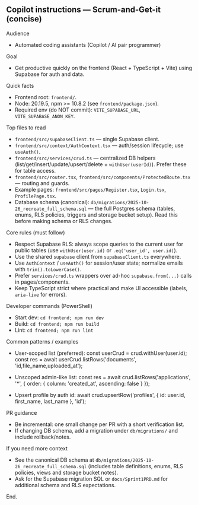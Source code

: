 ## Copilot instructions — Scrum-and-Get-it (concise)

Audience

- Automated coding assistants (Copilot / AI pair programmer)

Goal

- Get productive quickly on the frontend (React + TypeScript + Vite) using Supabase for auth and data.

Quick facts

- Frontend root: `frontend/`.
- Node: 20.19.5, npm >= 10.8.2 (see `frontend/package.json`).
- Required env (do NOT commit): `VITE_SUPABASE_URL`, `VITE_SUPABASE_ANON_KEY`.

Top files to read

- `frontend/src/supabaseClient.ts` — single Supabase client.
- `frontend/src/context/AuthContext.tsx` — auth/session lifecycle; use `useAuth()`.
- `frontend/src/services/crud.ts` — centralized DB helpers (list/get/insert/update/upsert/delete + `withUser(userId)`). Prefer these for table access.
- `frontend/src/router.tsx`, `frontend/src/components/ProtectedRoute.tsx` — routing and guards.
- Example pages: `frontend/src/pages/Register.tsx`, `Login.tsx`, `ProfilePage.tsx`.
- Database schema (canonical): `db/migrations/2025-10-26_recreate_full_schema.sql` — the full Postgres schema (tables, enums, RLS policies, triggers and storage bucket setup). Read this before making schema or RLS changes.

Core rules (must follow)

- Respect Supabase RLS: always scope queries to the current user for public tables (use `withUser(user.id)` or `.eq('user_id', user.id)`).
- Use the shared `supabase` client from `supabaseClient.ts` everywhere.
- Use `AuthContext` / `useAuth()` for session/user state; normalize emails with `trim().toLowerCase()`.
- Prefer `services/crud.ts` wrappers over ad-hoc `supabase.from(...)` calls in pages/components.
- Keep TypeScript strict where practical and make UI accessible (labels, `aria-live` for errors).

Developer commands (PowerShell)

- Start dev: `cd frontend; npm run dev`
- Build: `cd frontend; npm run build`
- Lint: `cd frontend; npm run lint`

Common patterns / examples

- User-scoped list (preferred):
  const userCrud = crud.withUser(user.id);
  const res = await userCrud.listRows('documents', 'id,file_name,uploaded_at');

- Unscoped admin-like list:
  const res = await crud.listRows('applications', '\*', { order: { column: 'created_at', ascending: false } });

- Upsert profile by auth id:
  await crud.upsertRow('profiles', { id: user.id, first_name, last_name }, 'id');

PR guidance

- Be incremental: one small change per PR with a short verification list.
- If changing DB schema, add a migration under `db/migrations/` and include rollback/notes.

If you need more context

- See the canonical DB schema at `db/migrations/2025-10-26_recreate_full_schema.sql` (includes table definitions, enums, RLS policies, views and storage bucket notes).
- Ask for the Supabase migration SQL or `docs/Sprint1PRD.md` for additional schema and RLS expectations.

End.
